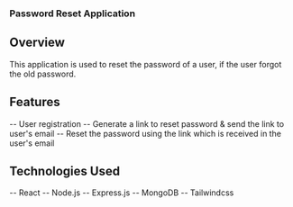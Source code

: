 ### Password Reset Application

## Overview
This application is used to reset the password of a user, if the user forgot the old password.

## Features

-- User registration
-- Generate a link to reset password & send the link to user's email
-- Reset the password using the link which is received in the user's email

## Technologies Used

-- React
-- Node.js
-- Express.js
-- MongoDB
-- Tailwindcss
